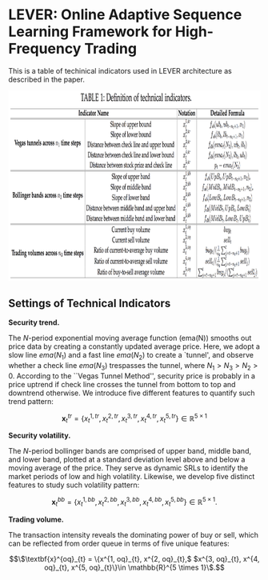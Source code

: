 # LEVER: Online Adaptive Sequence Learning Framework for High-Frequency Trading

This is a table of techinical indicators used in LEVER architecture as described in the paper.

<p align="center">
  <img width="950" height="380.5" src=./technical_indicator_table.png>
</p>


## Settings of Technical Indicators ##

**Security trend.** 

The $N$-period exponential moving average function (ema(N)) smooths out price data by creating a constantly updated average price. Here, we adopt a slow line $ema$($N_1$) and a fast line $ema$($N_2$) to create a `tunnel', and observe whether a check line $ema$($N_3$) trespasses the tunnel, where $N_1 > N_3 > N_2 > 0$. According to the ``Vegas Tunnel Method'', security price is probably in a price uptrend if check line crosses the tunnel from bottom to top and downtrend otherwise. 
We introduce five different features to quantify such trend pattern:
```math 
\textbf{x}^{tr}_{t} = \{x^{1, tr}_{t}, x^{2, tr}_{t}, x^{3, tr}_{t}, x^{4, tr}_{t}, x^{5, tr}_{t}\}\in \mathbb{R}^{5 \times 1}
```
 

**Security volatility.** 

The $N$-period bollinger bands are comprised of upper band, middle band, and lower band, plotted at a standard deviation level above and below a moving average of the price. They serve as dynamic SRLs to identify the market periods of low and high volatility. 
Likewise, we develop five distinct features to study such volatility pattern:
```math 
\textbf{x}^{bb}_{t} = \{x^{1, bb}_{t}, x^{2, bb}_{t}, x^{3, bb}_{t}, x^{4, bb}_{t}, x^{5, bb}_{t}\}\in \mathbb{R}^{5 \times 1}. 
```

**Trading volume.** 

The transaction intensity reveals the dominating power of buy or sell, which can be reflected from order queue in terms of five unique features:
```math 
\$\textbf{x}^{oq}_{t} = \{x^{1, oq}_{t}, x^{2, oq}_{t},$ $x^{3, oq}_{t},
x^{4, oq}_{t}, x^{5, oq}_{t}\}\in \mathbb{R}^{5 \times 1}\$.
```
